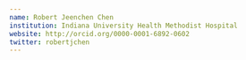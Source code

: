 ```yaml
---
name: Robert Jeenchen Chen
institution: Indiana University Health Methodist Hospital
website: http://orcid.org/0000-0001-6892-0602
twitter: robertjchen
---
```

